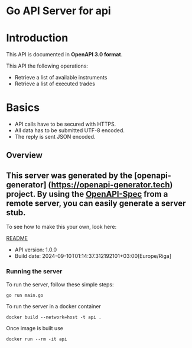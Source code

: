 # Go API Server for api

# Introduction
This API is documented in **OpenAPI 3.0 format**.

This API the following operations:
* Retrieve a list of available instruments
* Retrieve a list of executed trades

# Basics
* API calls have to be secured with HTTPS.
* All data has to be submitted UTF-8 encoded.
* The reply is sent JSON encoded.


## Overview
This server was generated by the [openapi-generator]
(https://openapi-generator.tech) project.
By using the [OpenAPI-Spec](https://github.com/OAI/OpenAPI-Specification) from a remote server, you can easily generate a server stub.
-

To see how to make this your own, look here:

[README](https://openapi-generator.tech)

- API version: 1.0.0
- Build date: 2024-09-10T01:14:37.312192101+03:00[Europe/Riga]


### Running the server
To run the server, follow these simple steps:

```
go run main.go
```

To run the server in a docker container
```
docker build --network=host -t api .
```

Once image is built use
```
docker run --rm -it api
```
